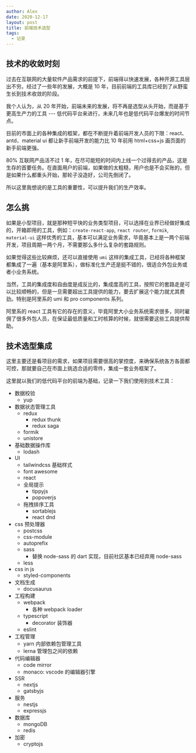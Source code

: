 ```yaml
---
author: Alex
date: 2020-12-17
layout: post
title: 前端技术选型
tags:
  - 记录
---
```


## 技术的收敛时刻

过去在互联网的大量软件产品需求的前提下，前端得以快速发展，各种开源工具层出不穷。经过了一些年的发展，大概是 10 年，目前前端的工具库已经到了从野蛮生长到技术收敛的阶段。

我个人认为，从 20 年开始，前端未来的发展，将不再是选型从头开始，而是基于更高生产力的工具 --- 低代码平台来进行，未来几年也是低代码平台爆发的时间节点。

目前的市面上的各种集成的框架，都在不断提升着前端开发人员的下限：react、antd、material ui 都让新手前端开发的能力比 10 年前用 html+css+js 画页面的新手前端更强。

80% 互联网产品活不过 1 年，在尽可能短的时间内上线一个过得去的产品，这是生存的首要任务。在直面用户的前端，如果做的太粗糙，用户也是不会买账的，但是如果什么都重头开始，那轮子没造好，公司先倒闭了。

所以这里我想说的是工具的重要性，可以提升我们的生产效率。

## 怎么挑

如果是小型项目，就是那种短平快的业务类型项目，可以选择在业界已经做好集成的，开箱即用的工具，例如：`create-react-app`, `react router`, `formik`, `material-ui` 这样优秀的工具，基本可以满足业务需求，毕竟基本上是一两个前端开发，项目周期一两个月，不需要那么多什么复杂的套路规则。

如果觉得这些比较麻烦，还可以直接使用 `umi` 这样的集成工具，已经将各种框架都集成了一遍（基本是阿里系），做标准化生产还是挺不错的，很适合外包业务或者小业务系统。

当然，工具的集成度和自由度是成反比的，集成度高的工具，按照它的套路走是可以比较顺畅的，但是一旦需要超出工具提供的能力，要去扩展这个能力就尤其费劲。特别是阿里系的 umi 和 pro components 系列。

阿里系的 react 工具有它的存在的意义，毕竟阿里大小业务系统需求很多，同时雇佣了很多外包人员，在保证最低质量和工时核算的时候，就很需要这些工具提供帮助。

## 技术选型集成

这里主要还是看项目的需求，如果项目需要很高的掌控度，来确保系统各方各面都可控，那就要自己在市面上挑选合适的零件，集成一套业务框架了。

这里就以我们的低代码平台的前端为基础，记录一下我们使用到技术工具：

- 数据校验
  - yup
- 数据状态管理工具
  - redux
    - redux thunk
    - redux saga
  - formik
  - unistore
- 基础数据操作库
  - lodash
- UI
  - tailwindcss 基础样式
  - font awesome
  - react
  - 全局提示
    - tippyjs
    - popoverjs
  - 拖拽排序工具
    - sortablejs
    - react dnd
- css 预处理器
  - postcss
  - css-module
  - autoprefix
  - sass
    - 替换 node-sass 的 dart 实现，目前社区基本已经弃用 node-sass
  - less
- css in js
  - styled-components
- 文档生成
  - docusaurus
- 工程构建
  - webpack
    - 各种 webpack loader
  - typescript
    - decorator 装饰器
  - eslint
- 工程管理
  - yarn 内部依赖包管理工具
  - lerna 管理包之间的依赖
- 代码编辑器
  - code mirror
  - monaco: vscode 的编辑器引擎
- SSR
  - nextjs
  - gatsbyjs
- 服务
  - nestjs
  - expressjs
- 数据库
  - mongoDB
  - redis
- 加密
  - cryptojs
